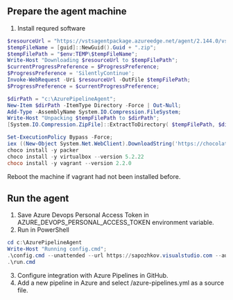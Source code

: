 ## Prepare the agent machine

1. Install requred software
```PowerShell
$resourceUrl = "https://vstsagentpackage.azureedge.net/agent/2.144.0/vsts-agent-win-x64-2.144.0.zip";
$tempFileName = [guid]::NewGuid().Guid + ".zip";
$tempFilePath = "$env:TEMP\$tempFileName";
Write-Host "Downloading $resourceUrl to $tempFilePath";
$currentProgressPreference = $ProgressPreference;
$ProgressPreference = 'SilentlyContinue';
Invoke-WebRequest -Uri $resourceUrl -OutFile $tempFilePath;
$ProgressPreference = $currentProgressPreference;

$dirPath = "c:\AzurePipelineAgent";
New-Item $dirPath -ItemType Directory -Force | Out-Null;
Add-Type -AssemblyName System.IO.Compression.FileSystem;
Write-Host "Unpacking $tempFilePath to $dirPath";
[System.IO.Compression.ZipFile]::ExtractToDirectory( $tempFilePath, $dirPath );

Set-ExecutionPolicy Bypass -Force;
iex ((New-Object System.Net.WebClient).DownloadString('https://chocolatey.org/install.ps1'))
choco install -y packer
choco install -y virtualbox --version 5.2.22
choco install -y vagrant --version 2.2.0
```
Reboot the machine if vagrant had not been installed before.

## Run the agent

1. Save Azure Devops Personal Access Token in AZURE_DEVOPS_PERSONAL_ACCESS_TOKEN environment variable.
2. Run in PowerShell
```PowerShell
cd c:\AzurePipelineAgent
Write-Host "Running config.cmd";
.\config.cmd --unattended --url https://sapozhkov.visualstudio.com --auth pat --token $env:AZURE_DEVOPS_PERSONAL_ACCESS_TOKEN --acceptTeeEula
.\run.cmd
```
3. Configure integration with Azure Pipelines in GitHub.
4. Add a new pipeline in Azure and select /azure-pipelines.yml as a source file.
